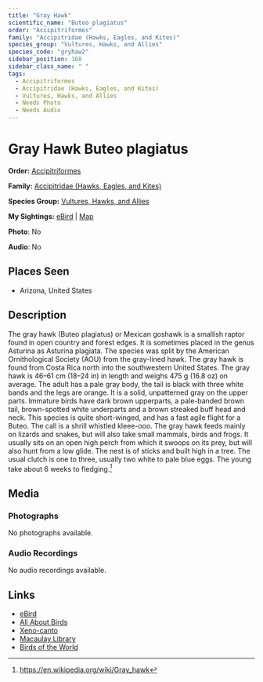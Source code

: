 ```yaml
---
title: "Gray Hawk"
scientific_name: "Buteo plagiatus"
order: "Accipitriformes"
family: "Accipitridae (Hawks, Eagles, and Kites)"
species_group: "Vultures, Hawks, and Allies"
species_code: "gryhaw2"
sidebar_position: 168
sidebar_class_name: " "
tags: 
  - Accipitriformes
  - Accipitridae (Hawks, Eagles, and Kites)
  - Vultures, Hawks, and Allies
  - Needs Photo
  - Needs Audio
---
```


# Gray Hawk <span className='sci_name'>Buteo plagiatus</span>

**Order:** [Accipitriformes](/tags/accipitriformes)

**Family:** [Accipitridae (Hawks, Eagles, and Kites)](/tags/accipitridae-hawks-eagles-and-kites)

**Species Group:** [Vultures, Hawks, and Allies](/tags/vultures-hawks-and-allies)

**My Sightings:** [eBird](https://ebird.org/lifelist?r=world&time=life&spp=gryhaw2) | [Map](/map?species_code=gryhaw2)

**Photo**: No 

**Audio**: No

## Places Seen

* Arizona, United States

## Description
The gray hawk (Buteo plagiatus) or Mexican goshawk is a smallish raptor found in open country and forest edges. It is sometimes placed in the genus Asturina as Asturina plagiata. The species was split by the American Ornithological Society (AOU) from the gray-lined hawk. The gray hawk is found from Costa Rica north into the southwestern United States.
The gray hawk is 46–61 cm (18–24 in) in length and weighs 475 g (16.8 oz) on average. The adult has a pale gray body, the tail is black with three white bands and the legs are orange. It is a solid, unpatterned gray on the upper parts.
Immature birds have dark brown upperparts, a pale-banded brown tail, brown-spotted white underparts and a brown streaked buff head and neck. This species is quite short-winged, and has a fast agile flight for a Buteo. The call is a shrill whistled kleee-ooo.
The gray hawk feeds mainly on lizards and snakes, but will also take small mammals, birds and frogs. It usually sits on an open high perch from which it swoops on its prey, but will also hunt from a low glide. The nest is of sticks and built high in a tree. The usual clutch is one to three, usually two white to pale blue eggs. The young take about 6 weeks to fledging.[^1]

[^1]: https://en.wikipedia.org/wiki/Gray_hawk

## Media
### Photographs
No photographs available.

### Audio Recordings
No audio recordings available.

## Links
* [eBird](https://ebird.org/species/gryhaw2) 
* [All About Birds](https://www.allaboutbirds.org/guide/gryhaw2) 
* [Xeno-canto](https://www.xeno-canto.org/species/buteo-plagiatus) 
* [Macaulay Library](https://search.macaulaylibrary.org/catalog?taxonCode=gryhaw2&sort=rating_rank_desc)
* [Birds of the World](https://birdsoftheworld.org/bow/species/gryhaw2)
